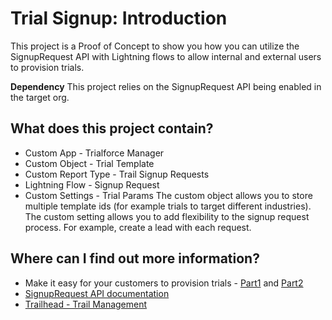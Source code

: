 # Trial Signup: Introduction

This project is a Proof of Concept to show you how you can utilize the SignupRequest API with Lightning flows to allow internal and external users to provision trials.

**Dependency**
This project relies on the SignupRequest API being enabled in the target org.

## What does this project contain?
- Custom App - Trialforce Manager
- Custom Object - Trial Template
- Custom Report Type - Trail Signup Requests
- Lightning Flow - Signup Request
- Custom Settings - Trial Params
The custom object allows you to store multiple template ids (for example trials to target different industries).
The custom setting allows you to add flexibility to the signup request process. For example, create a lead with each request.

## Where can I find out more information?
- Make it easy for your customers to provision trials - [Part1](https://medium.com/inside-the-salesforce-ecosystem/signuprequest-api-and-trials-part-1-a8031258163a) and [Part2](https://medium.com/inside-the-salesforce-ecosystem/make-it-easy-for-your-customers-to-provision-trials-part-2-99cb9578675a)
- [SignupRequest API documentation](https://developer.salesforce.com/docs/atlas.en-us.212.0.object_reference.meta/object_reference/sforce_api_objects_signuprequest.htm)
- [Trailhead - Trail Management](https://trailhead.salesforce.com/content/learn/modules/isv_app_trials?trail_id=isv_developer_beginner)

